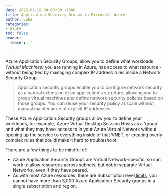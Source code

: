 ```yaml
---
date: 2022-01-19 00:00:00 +1300
title: Application Security Groups in Microsoft Azure
author: Luke
categories:
- Azure
toc: false
header:
  teaser: ''

---
```

Azure Application Security Groups, allow you to define what workloads _(Virtual Machines)_ you are running in Azure, has access to what resource - without being tied by managing complex IP address rules inside a Network Security Group.

> Application security groups enable you to configure network security as a natural extension of an application's structure, allowing you to group virtual machines and define network security policies based on those groups. You can reuse your security policy at scale without manual maintenance of explicit IP addresses.

These Azure Application Security groups allow you to define your workloads, for example, Azure Virtual Desktop Session Hosts as a 'group' and what they may have access to in your Azure Virtual Network without opening up the service to everything inside of that VNET, or creating overly complex rules that could make it hard to troubleshoot.

There are a few things to be mindful of:

* Azure Application Security Groups are Virtual Network-specific, so can work to allow resources across subnets, but not in separate Virtual Networks, even if they have peered.
* As with most Azure resources, there are Subscription level[ limits](https://docs.microsoft.com/en-us/azure/azure-resource-manager/management/azure-subscription-service-limits?toc=/azure/virtual-network/toc.json#azure-resource-manager-virtual-networking-limits "Networking limits - Azure Resource Manager"), you cannot have more than 3,000 Azure Application Security groups in a single subscription and region.